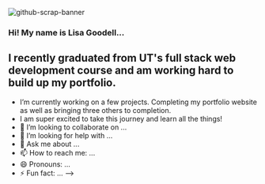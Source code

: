 ![github-scrap-banner](https://user-images.githubusercontent.com/69644797/126401498-46ef29ef-293a-4d57-97ad-2922795d50cf.jpg)


### Hi! My name is Lisa Goodell...

## I recently graduated from UT's full stack web development course and am working hard to build up my portfolio.

- I’m currently working on a few projects. Completing my portfolio website as well as bringing three others to completion.
- I am super excited to take this journey and learn all the things!
- 👯 I’m looking to collaborate on ...
- 🤔 I’m looking for help with ...
- 💬 Ask me about ...
- 📫 How to reach me: ...
- 😄 Pronouns: ...
- ⚡ Fun fact: ...
-->
